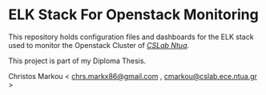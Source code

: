# ELK Stack For Openstack Monitoring

This repository holds configuration files and dashboards for the ELK stack used to monitor the Openstack Cluster of [*CSLab Ntua*](http://www.cslab.ece.ntua.gr/).

This project is part of my Diploma Thesis.

Christos Markou  < chrs.markx86@gmail.com , cmarkou@cslab.ece.ntua.gr > 
